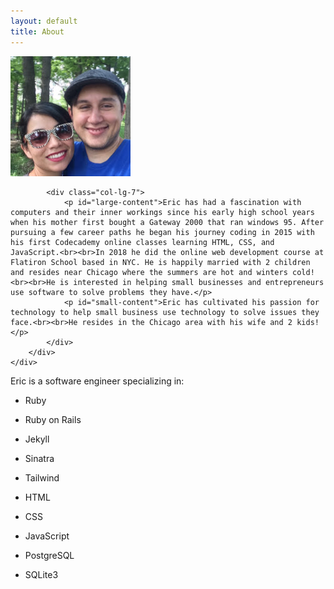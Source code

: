 ```yaml
---
layout: default
title: About
---
```


<div class="jumbotron">
    <div class="container-fluid">
        <div class="row">
            <div class="col-lg-5">
                <img class="img-responsive img-circle center-block" src="jpg/icon.jpg">
            </div>

            <div class="col-lg-7">
                <p id="large-content">Eric has had a fascination with computers and their inner workings since his early high school years when his mother first bought a Gateway 2000 that ran windows 95. After pursuing a few career paths he began his journey coding in 2015 with his first Codecademy online classes learning HTML, CSS, and JavaScript.<br><br>In 2018 he did the online web development course at Flatiron School based in NYC. He is happily married with 2 children and resides near Chicago where the summers are hot and winters cold!<br><br>He is interested in helping small businesses and entrepreneurs use software to solve problems they have.</p>
                <p id="small-content">Eric has cultivated his passion for technology to help small business use technology to solve issues they face.<br><br>He resides in the Chicago area with his wife and 2 kids!</p>
            </div>
        </div>
    </div>
</div>

<!-- Skills -->
<div class="main clearfix">
    <div class="container-fluid">
        <div class="row">
            <p id="eric">Eric is a software engineer specializing in:</p>
            <div class="col-xs-6">
                <ul>
                    <li>
                        <p>Ruby</p>
                    </li>
                    <li>
                        <p>Ruby on Rails</p>
                    </li>
                    <li>
                        <p>Jekyll</p>
                    </li>
                    <li>
                        <p>Sinatra</p>
                    </li>
                    <li>
                        <p>Tailwind</p>
                    </li>
                </ul>
            </div>
            <div class="col-xs-6">
                <ul>
                    <li>
                        <p>HTML</p>
                    </li>
                    <li>
                        <p>CSS</p>
                    </li>
                    <li>
                        <p>JavaScript</p>
                    </li>
                    <li>
                        <p>PostgreSQL</p>
                    </li>
                    <li>
                        <p>SQLite3</p>
                    </li>
                </ul>
            </div>
        </div>
    </div>
</div>
